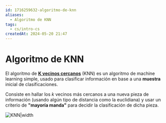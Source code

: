 ```yaml
---
id: 1716259632-algoritmo-de-knn
aliases:
  - Algoritmo de KNN
tags:
  - cs/intro-cs
createdAt: 2024-05-20 21:47
---
```


# Algoritmo de KNN

El algoritmo de **[K vecinos cercanos](https://en.wikipedia.org/wiki/K-nearest_neighbors_algorithm)** (KNN) es un algoritmo de machine learning simple, usado para clasificar información en base a una **muestra** inicial de clasificaciones.

Consiste en hallar los $k$ vecinos más cercanos a una nueva pieza de información (usando algún tipo de distancia como la euclidiana) y usar un criterio de **"mayoría manda"** para decidir la clasificación de dicha pieza.

![KNN|width](https://upload.wikimedia.org/wikipedia/commons/thumb/e/e7/KnnClassification.svg/800px-KnnClassification.svg.png)

